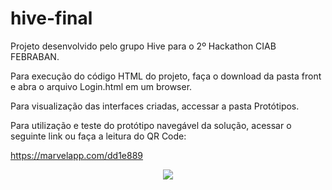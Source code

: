 # hive-final
Projeto desenvolvido pelo grupo Hive para o 2º Hackathon CIAB FEBRABAN.

Para execução do código HTML do projeto, faça o download da pasta front e abra o arquivo Login.html em um browser.

Para visualização das interfaces criadas, accessar a pasta Protótipos.

Para utilização e teste do protótipo navegável da solução, acessar o seguinte link ou faça a leitura do QR Code:

https://marvelapp.com/dd1e889

<p align="center">
  <img src="/Protótipos-Mockups/indice.jpg">
</p>



